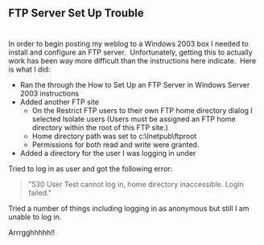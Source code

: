 

## FTP Server Set Up Trouble 
#
In order to begin posting my weblog to a Windows 2003 box I needed to install and configure an FTP server.  Unfortunately, getting this to actually work has been way more difficult than the instructions here indicate.  Here is what I did:

- Ran the through the How to Set Up an FTP Server in Windows Server 2003 instructions
- Added another FTP site
    - On the Restrict FTP users to their own FTP home directory dialog I selected Isolate users (Users must be assigned an FTP home directory within the root of this FTP site.)
    - Home directory path was set to c:\\Inetpub\\ftproot
    - Permissions for both read and write were granted.
- Added a directory for the user I was logging in under

Tried to log in as user and got the following error:

> "530 User Test cannot log in, home directory inaccessible. Login failed."

Tried a number of things including logging in as anonymous but still I am unable to log in.

Arrrgghhhhh!! 
